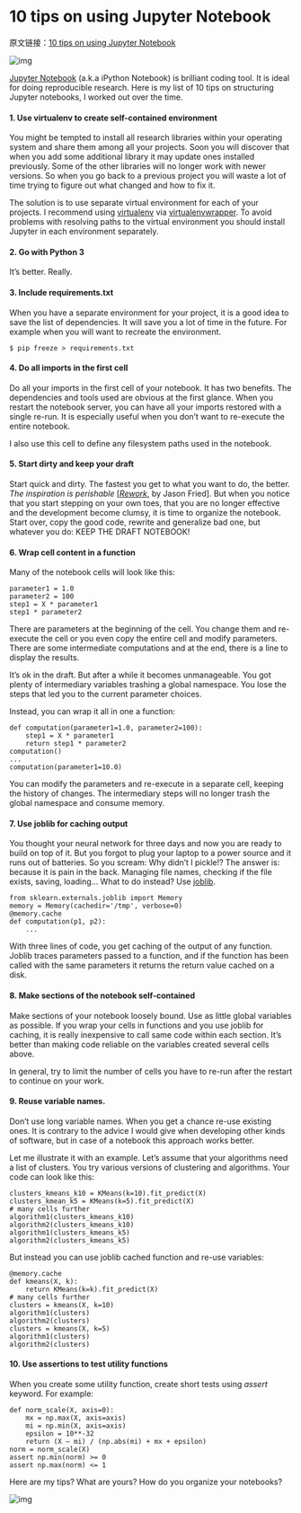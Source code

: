 # 10 tips on using Jupyter Notebook

原文链接：[10 tips on using Jupyter Notebook](https://medium.com/@r_kierzkowski/10-tips-on-using-jupyter-notebook-abc0ba7028a4?from=hackcv&hmsr=hackcv.com&utm_medium=hackcv.com&utm_source=hackcv.com)

![img](https://cdn-images-1.medium.com/max/1600/1*LPnY8nOLg4S6_TG0DEXwsg.png)

[Jupyter Notebook](http://jupyter.org/) (a.k.a iPython Notebook) is brilliant coding tool. It is ideal for doing reproducible research. Here is my list of 10 tips on structuring Jupyter notebooks, I worked out over the time.

#### 1. Use virtualenv to create self-contained environment

You might be tempted to install all research libraries within your operating system and share them among all your projects. Soon you will discover that when you add some additional library it may update ones installed previously. Some of the other libraries will no longer work with newer versions. So when you go back to a previous project you will waste a lot of time trying to figure out what changed and how to fix it.

The solution is to use separate virtual environment for each of your projects. I recommend using [virtualenv](https://virtualenv.pypa.io/) via [virtualenvwrapper](https://virtualenvwrapper.readthedocs.io/en/latest/). To avoid problems with resolving paths to the virtual environment you should install Jupyter in each environment separately.

#### 2. Go with Python 3

It’s better. Really.

#### 3. Include requirements.txt

When you have a separate environment for your project, it is a good idea to save the list of dependencies. It will save you a lot of time in the future. For example when you will want to recreate the environment.

```
$ pip freeze > requirements.txt
```

#### 4. Do all imports in the first cell

Do all your imports in the first cell of your notebook. It has two benefits. The dependencies and tools used are obvious at the first glance. When you restart the notebook server, you can have all your imports restored with a single re-run. It is especially useful when you don’t want to re-execute the entire notebook.

I also use this cell to define any filesystem paths used in the notebook.

#### 5. Start dirty and keep your draft

Start quick and dirty. The fastest you get to what you want to do, the better. *The inspiration is perishable* [[*Rework*](http://www.amazon.com/gp/product/B002MUAJ2A/ref=as_li_ss_il?ie=UTF8&tag=sleepcodin-20&linkCode=as2&camp=1789&creative=390957&creativeASIN=B002MUAJ2A), by Jason Fried]*.* But when you notice that you start stepping on your own toes, that you are no longer effective and the development become clumsy, it is time to organize the notebook. Start over, copy the good code, rewrite and generalize bad one, but whatever you do: KEEP THE DRAFT NOTEBOOK!

#### 6. Wrap cell content in a function

Many of the notebook cells will look like this:

```
parameter1 = 1.0
parameter2 = 100
step1 = X * parameter1
step1 * parameter2
```

There are parameters at the beginning of the cell. You change them and re-execute the cell or you even copy the entire cell and modify parameters. There are some intermediate computations and at the end, there is a line to display the results.

It’s ok in the draft. But after a while it becomes unmanageable. You got plenty of intermediary variables trashing a global namespace. You lose the steps that led you to the current parameter choices.

Instead, you can wrap it all in one a function:

```
def computation(parameter1=1.0, parameter2=100):
    step1 = X * parameter1
    return step1 * parameter2
computation()
...
computation(parameter1=10.0)
```

You can modify the parameters and re-execute in a separate cell, keeping the history of changes. The intermediary steps will no longer trash the global namespace and consume memory.

#### 7. Use joblib for caching output

You thought your neural network for three days and now you are ready to build on top of it. But you forgot to plug your laptop to a power source and it runs out of batteries. So you scream: Why didn’t I pickle!? The answer is: because it is pain in the back. Managing file names, checking if the file exists, saving, loading… What to do instead? Use [joblib](https://pythonhosted.org/joblib/).

```
from sklearn.externals.joblib import Memory
memory = Memory(cachedir='/tmp', verbose=0)
@memory.cache
def computation(p1, p2):
    ...
```

With three lines of code, you get caching of the output of any function. Joblib traces parameters passed to a function, and if the function has been called with the same parameters it returns the return value cached on a disk.

#### 8. Make sections of the notebook self-contained

Make sections of your notebook loosely bound. Use as little global variables as possible. If you wrap your cells in functions and you use joblib for caching, it is really inexpensive to call same code within each section. It’s better than making code reliable on the variables created several cells above.

In general, try to limit the number of cells you have to re-run after the restart to continue on your work.

#### 9. Reuse variable names.

Don’t use long variable names. When you get a chance re-use existing ones. It is contrary to the advice I would give when developing other kinds of software, but in case of a notebook this approach works better.

Let me illustrate it with an example. Let’s assume that your algorithms need a list of clusters. You try various versions of clustering and algorithms. Your code can look like this:

```
clusters_kmeans_k10 = KMeans(k=10).fit_predict(X)
clusters_kmean_k5 = KMeans(k=5).fit_predict(X)
# many cells further
algorithm1(clusters_kmeans_k10)
algorithm2(clusters_kmeans_k10)
algorithm1(clusters_kmeans_k5)
algorithm2(clusters_kmeans_k5)
```

But instead you can use joblib cached function and re-use variables:

```
@memory.cache
def kmeans(X, k):
    return KMeans(k=k).fit_predict(X)
# many cells further
clusters = kmeans(X, k=10)
algorithm1(clusters)
algorithm2(clusters)
clusters = kmeans(X, k=5)
algorithm1(clusters)
algorithm2(clusters)
```

#### 10. Use assertions to test utility functions

When you create some utility function, create short tests using *assert* keyword. For example:

```
def norm_scale(X, axis=0):
    mx = np.max(X, axis=axis)
    mi = np.min(X, axis=axis)
    epsilon = 10**-32
    return (X — mi) / (np.abs(mi) + mx + epsilon)
norm = norm_scale(X)
assert np.min(norm) >= 0
assert np.max(norm) <= 1
```

Here are my tips? What are yours? How do you organize your notebooks?



![img](https://cdn-images-1.medium.com/max/1600/1*QCV7h713dLgy5COZTyBLdQ@2x.png)